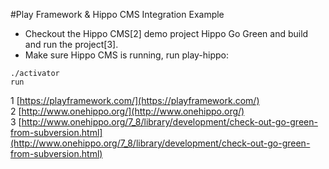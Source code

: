#Play Framework & Hippo CMS Integration Example

- Checkout the Hippo CMS[2] demo project Hippo Go Green and build and run the project[3]. 
- Make sure Hippo CMS is running, run play-hippo:

```
./activator
run
```

1 [https://playframework.com/](https://playframework.com/)<br/>
2 [http://www.onehippo.org/](http://www.onehippo.org/)<br/>
3 [http://www.onehippo.org/7_8/library/development/check-out-go-green-from-subversion.html](http://www.onehippo.org/7_8/library/development/check-out-go-green-from-subversion.html)
